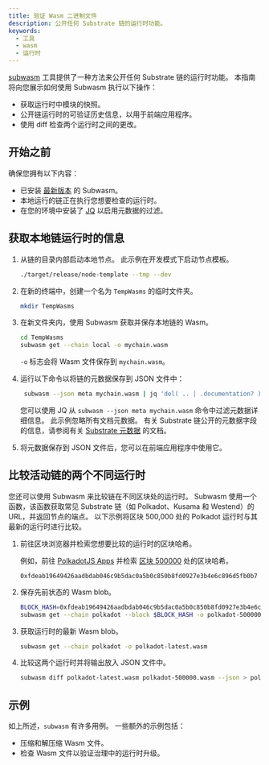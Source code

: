 ```yaml
---
title: 验证 Wasm 二进制文件
description: 公开任何 Substrate 链的运行时功能。
keywords:
  - 工具
  - wasm
  - 运行时
---
```


[subwasm](https://github.com/chevdor/subwasm) 工具提供了一种方法来公开任何 Substrate 链的运行时功能。
本指南将向您展示如何使用 Subwasm 执行以下操作：

- 获取运行时中模块的快照。
- 公开链运行时的可验证历史信息，以用于前端应用程序。
- 使用 diff 检查两个运行时之间的更改。

## 开始之前

确保您拥有以下内容：

- 已安装 [最新版本](https://github.com/chevdor/subwasm/releases) 的 Subwasm。
- 本地运行的链正在执行您想要检查的运行时。
- 在您的环境中安装了 [JQ](https://stedolan.github.io/jq/download/) 以启用元数据的过滤。

## 获取本地链运行时的信息

1. 从链的目录内部启动本地节点。
   此示例在开发模式下启动节点模板。

   ```bash
   ./target/release/node-template --tmp --dev
   ```

1. 在新的终端中，创建一个名为 `TempWasms` 的临时文件夹。

   ```bash
   mkdir TempWasms
   ```

1. 在新文件夹内，使用 Subwasm 获取并保存本地链的 Wasm。

   ```bash
   cd TempWasms
   subwasm get --chain local -o mychain.wasm
   ```

   `-o` 标志会将 Wasm 文件保存到 `mychain.wasm`。

1. 运行以下命令以将链的元数据保存到 JSON 文件中：

   ```bash
    subwasm --json meta mychain.wasm | jq 'del( .. | .documentation? )' > mychain-metadata.json
   ```

   您可以使用 JQ 从 `subwasm --json meta mychain.wasm` 命令中过滤元数据详细信息。
   此示例忽略所有文档元数据。
   有关 Substrate 链公开的元数据字段的信息，请参阅有关 [Substrate 元数据](https://polkadot.js.org/docs/substrate) 的文档。

1. 将元数据保存到 JSON 文件后，您可以在前端应用程序中使用它。

## 比较活动链的两个不同运行时

您还可以使用 Subwasm 来比较链在不同区块处的运行时。
Subwasm 使用一个函数，该函数获取常见 Substrate 链（如 Polkadot、Kusama 和 Westend）的 URL，并返回节点的端点。
以下示例将区块 500,000 处的 Polkadot 运行时与其最新的运行时进行比较。

1. 前往区块浏览器并检索您想要比较的运行时的区块哈希。

   例如，前往 [PolkadotJS Apps](https://polkadot.js.org/apps/?rpc=wss%3A%2F%2Frpc.polkadot.io#/explorer) 并检索 [区块 500000](https://polkadot.js.org/apps/?rpc=wss%3A%2F%2Frpc.polkadot.io#/explorer/query/500000) 处的区块哈希。

   `0xfdeab19649426aadbdab046c9b5dac0a5b0c850b8fd0927e3b4e6c896d5fb0b7`

1. 保存先前状态的 Wasm blob。

   ```bash
   BLOCK_HASH=0xfdeab19649426aadbdab046c9b5dac0a5b0c850b8fd0927e3b4e6c896d5fb0b7
   subwasm get --chain polkadot --block $BLOCK_HASH -o polkadot-500000.wasm
   ```

1. 获取运行时的最新 Wasm blob。

   ```bash
   subwasm get --chain polkadot -o polkadot-latest.wasm
   ```

1. 比较这两个运行时并将输出放入 JSON 文件中。

   ```bash
   subwasm diff polkadot-latest.wasm polkadot-500000.wasm --json > polkadot-wasm-diff.json
   ```

## 示例

如上所述，`subwasm` 有许多用例。
一些额外的示例包括：

- 压缩和解压缩 Wasm 文件。
- 检查 Wasm 文件以验证治理中的运行时升级。

